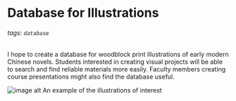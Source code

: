 # Database for Illustrations
###### tags: `database`  


I hope to create a database for woodblock print illustrations of early modern Chinese novels. Students interested in creating visual projects will be able to search and find reliable materials more easily. Faculty members creating course presentations might also find the database useful.

![image alt](http://img.mp.itc.cn/upload/20170226/deb140acfe934707a7546d4434165f8e_th.jpeg)
An example of the illustrations of interest
